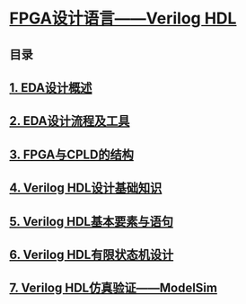 # [FPGA设计语言——Verilog HDL](./FPGA设计语言_VerilogHDL/index.md)

## **目录**

## [1. EDA设计概述](./1-EDA设计概述.md)

## [2. EDA设计流程及工具](./)

## [3. FPGA与CPLD的结构](./)

## [4. Verilog HDL设计基础知识](./2-VerilogHDL设计基础知识.md)

## [5. Verilog HDL基本要素与语句](./)

## [6. Verilog HDL有限状态机设计](./)

## [7. Verilog HDL仿真验证——ModelSim](./)